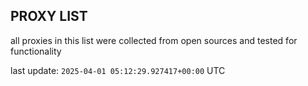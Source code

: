 ## PROXY LIST

all proxies in this list were collected from open sources and tested for functionality

last update: `2025-04-01 05:12:29.927417+00:00` UTC